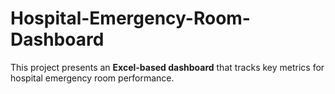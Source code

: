 # Hospital-Emergency-Room-Dashboard
This project presents an **Excel-based dashboard** that tracks key metrics for hospital emergency room performance.
